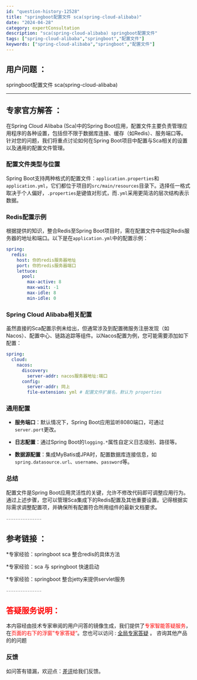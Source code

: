 ```yaml
---
id: "question-history-12528"
title: "springboot配置文件 sca(spring-cloud-alibaba)"
date: "2024-04-28"
category: expertConsultation
description: "sca(spring-cloud-alibaba) springboot配置文件"
tags: ["spring-cloud-alibaba","springboot","配置文件"]
keywords: ["spring-cloud-alibaba","springboot","配置文件"]
---
```


## 用户问题 ： 
 springboot配置文件 sca(spring-cloud-alibaba) 

---------------
## 专家官方解答 ：

在Spring Cloud Alibaba (Sca)中的Spring Boot应用，配置文件主要负责管理应用程序的各种设置，包括但不限于数据库连接、缓存（如Redis）、服务端口等。针对您的问题，我们将重点讨论如何在Spring Boot项目中配置与Sca相关的设置以及通用的配置文件管理。

### 配置文件类型与位置
Spring Boot支持两种格式的配置文件：`application.properties`和`application.yml`，它们都位于项目的`src/main/resources`目录下。选择任一格式取决于个人偏好，`.properties`是键值对形式，而`.yml`采用更简洁的层次结构表示数据。

### Redis配置示例
根据提供的知识，整合Redis至Spring Boot项目时，需在配置文件中指定Redis服务器的地址和端口。以下是在`application.yml`中的配置示例：

```yaml
spring:
  redis:
    host: 你的redis服务器地址
    port: 你的redis服务器端口
    lettuce:
      pool:
        max-active: 8
        max-wait: -1
        max-idle: 8
        min-idle: 0
```

### Spring Cloud Alibaba相关配置
虽然直接的Sca配置示例未给出，但通常涉及到配置微服务注册发现（如Nacos）、配置中心、链路追踪等组件。以Nacos配置为例，您可能需要添加如下配置：

```yaml
spring:
  cloud:
    nacos:
      discovery:
        server-addr: nacos服务器地址:端口
      config:
        server-addr: 同上
        file-extension: yml # 配置文件扩展名，默认为 properties
```

### 通用配置
- **服务端口**：默认情况下，Spring Boot应用监听8080端口，可通过`server.port`更改。

- **日志配置**：通过Spring Boot的`logging.*`属性自定义日志级别、路径等。

- **数据源配置**：集成MyBatis或JPA时，配置数据库连接信息，如`spring.datasource.url`、`username`、`password`等。

### 总结
配置文件是Spring Boot应用灵活性的关键，允许不修改代码即可调整应用行为。通过上述步骤，您可以管理Sca集成下的Redis配置及其他重要设置。记得根据实际需求调整配置项，并确保所有配置符合所用组件的最新文档要求。


<font color="#949494">---------------</font> 


## 参考链接 ：

*专家经验：springboot sca 整合redis的具体方法 
 
 *专家经验：sca 与 springboot 快速启动 
 
 *专家经验：springboot 整合jetty来提供servlet服务 


 <font color="#949494">---------------</font> 
 


## <font color="#FF0000">答疑服务说明：</font> 

本内容经由技术专家审阅的用户问答的镜像生成，我们提供了<font color="#FF0000">专家智能答疑服务</font>，在<font color="#FF0000">页面的右下的浮窗”专家答疑“</font>。您也可以访问 : [全局专家答疑](https://opensource.alibaba.com/chatBot) 。 咨询其他产品的的问题

### 反馈
如问答有错漏，欢迎点：[差评](https://ai.nacos.io/user/feedbackByEnhancerGradePOJOID?enhancerGradePOJOId=12621)给我们反馈。
